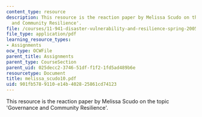 ```yaml
---
content_type: resource
description: This resource is the reaction paper by Melissa Scudo on the topic 'Governance
  and Community Resilience'.
file: /courses/11-941-disaster-vulnerability-and-resilience-spring-2005/901fb5789110e14b402825861cd74123_melissa_scudo10.pdf
file_type: application/pdf
learning_resource_types:
- Assignments
ocw_type: OCWFile
parent_title: Assignments
parent_type: CourseSection
parent_uid: 025decc2-3746-51df-f1f2-1fd5ad489b6e
resourcetype: Document
title: melissa_scudo10.pdf
uid: 901fb578-9110-e14b-4028-25861cd74123
---
```

This resource is the reaction paper by Melissa Scudo on the topic 'Governance and Community Resilience'.

